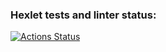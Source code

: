 ### Hexlet tests and linter status:
[![Actions Status](https://github.com/Ushqo/frontend-project-11/workflows/hexlet-check/badge.svg)](https://github.com/Ushqo/frontend-project-11/actions)